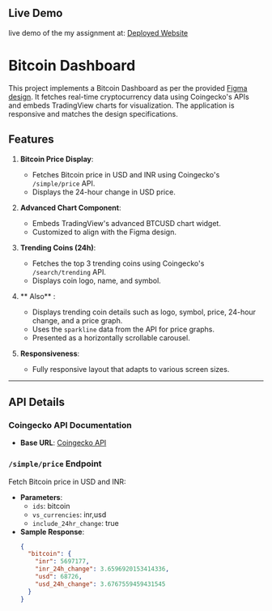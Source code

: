 ## Live Demo

live demo of the my assignment at: [Deployed Website](https://kavyakapoorassignment.vercel.app/)


# Bitcoin Dashboard

This project implements a Bitcoin Dashboard as per the provided [Figma design](https://www.figma.com/design/VRj5MqVPoQdj5N7AwmYc98/KoinX---Frontend-Intern-Assignment?node-id=1-496&t=1LdrRo03ZP8Skxhq-0). It fetches real-time cryptocurrency data using Coingecko's APIs and embeds TradingView charts for visualization. The application is responsive and matches the design specifications.

## Features

1. **Bitcoin Price Display**: 
   - Fetches Bitcoin price in USD and INR using Coingecko's `/simple/price` API.
   - Displays the 24-hour change in USD price.

2. **Advanced Chart Component**: 
   - Embeds TradingView's advanced BTCUSD chart widget.
   - Customized to align with the Figma design.

3. **Trending Coins (24h)**:
   - Fetches the top 3 trending coins using Coingecko's `/search/trending` API.
   - Displays coin logo, name, and symbol.

4. ** Also** :
   - Displays trending coin details such as logo, symbol, price, 24-hour change, and a price graph.
   - Uses the `sparkline` data from the API for price graphs.
   - Presented as a horizontally scrollable carousel.

5. **Responsiveness**:
   - Fully responsive layout that adapts to various screen sizes.

---

## API Details

### Coingecko API Documentation
- **Base URL**: [Coingecko API](https://www.coingecko.com/api/documentation)

### `/simple/price` Endpoint
Fetch Bitcoin price in USD and INR:
- **Parameters**:
  - `ids`: bitcoin
  - `vs_currencies`: inr,usd
  - `include_24hr_change`: true
- **Sample Response**:
  ```json
  {
    "bitcoin": {
      "inr": 5697177,
      "inr_24h_change": 3.6596920153414336,
      "usd": 68726,
      "usd_24h_change": 3.6767559459431545
    }
  }
